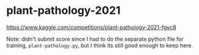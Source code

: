 # plant-pathology-2021

https://www.kaggle.com/competitions/plant-pathology-2021-fgvc8

Note: didn't submit score since I had to do the separate python file for training, `plant-pathology.py`, but I think
its still good enough to keep here.
